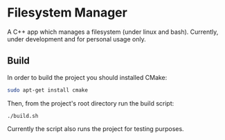 # Filesystem Manager

A C++ app which manages a filesystem (under linux and bash). Currently, under development and for personal usage only.

## Build

In order to build the project you should installed CMake:

```bash
sudo apt-get install cmake
```

Then, from the project's root directory run the build script:

```
./build.sh
```

Currently the script also runs the project for testing purposes.
